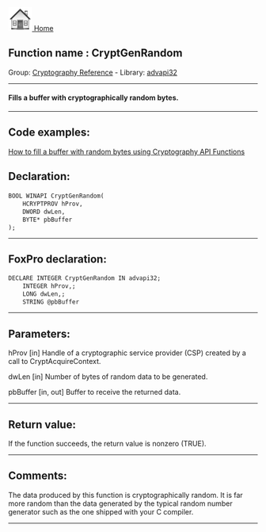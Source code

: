 [<img src="../../images/home.png"> Home ](https://github.com/VFPX/Win32API)  

## Function name : CryptGenRandom
Group: [Cryptography Reference](../../functions_group.md#Cryptography_Reference)  -  Library: [advapi32](../../../libraries.md#advapi32)  
***  


#### Fills a buffer with cryptographically random bytes.
***  


## Code examples:
[How to fill a buffer with random bytes using Cryptography API Functions](../../samples/sample_053.md)  

## Declaration:
```foxpro  
BOOL WINAPI CryptGenRandom(
	HCRYPTPROV hProv,
	DWORD dwLen,
	BYTE* pbBuffer
);  
```  
***  


## FoxPro declaration:
```foxpro  
DECLARE INTEGER CryptGenRandom IN advapi32;
	INTEGER hProv,;
	LONG dwLen,;
	STRING @pbBuffer  
```  
***  


## Parameters:
hProv 
[in] Handle of a cryptographic service provider (CSP) created by a call to CryptAcquireContext. 

dwLen 
[in] Number of bytes of random data to be generated. 

pbBuffer 
[in, out] Buffer to receive the returned data.  
***  


## Return value:
If the function succeeds, the return value is nonzero (TRUE).  
***  


## Comments:
The data produced by this function is cryptographically random. It is far more random than the data generated by the typical random number generator such as the one shipped with your C compiler.  
  
***  

